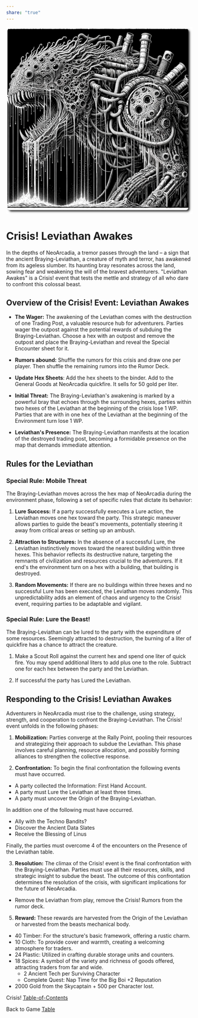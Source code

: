 ```yaml
---  
share: "true"  
---  
```

  
![braying-leviathan](../../braying-leviathan.png)  
# Crisis! Leviathan Awakes  
  
In the depths of NeoArcadia, a tremor passes through the land – a sign that the ancient Braying-Leviathan, a creature of myth and terror, has awakened from its ageless slumber. Its haunting bray resonates across the land, sowing fear and weakening the will of the bravest adventurers. "Leviathan Awakes" is a Crisis! event that tests the mettle and strategy of all who dare to confront this colossal beast.  
  
## Overview of the Crisis! Event: Leviathan Awakes  
  
- **The Wager:** The awakening of the Leviathan comes with the destruction of one Trading Post, a valuable resource hub for adventurers. Parties wager the outpost against the potential rewards of subduing the Braying-Leviathan. Choose a hex with an outpost and remove the outpost and place the Braying-Leviathan and reveal the Special Encounter sheet for it.  
  
- **Rumors abound:** Shuffle the rumors for this crisis and draw one per player. Then shuffle the remaining rumors into the Rumor Deck.  
  
- **Update Hex Sheets**: Add the hex sheets to the binder. Add to the General Goods at NeoArcadia quickfire. It sells for 50 gold per liter.  
  
- **Initial Threat:** The Braying-Leviathan's awakening is marked by a powerful bray that echoes through the surrounding hexes, parties within two hexes of the Leviathan at the beginning of the crisis lose 1 WP. Parties that are with in one hex of the Leviathan at the beginning of the Environment turn lose 1 WP.  
  
- **Leviathan's Presence:** The Braying-Leviathan manifests at the location of the destroyed trading post, becoming a formidable presence on the map that demands immediate attention.  
  
## Rules for the Leviathan  
  
### Special Rule: Mobile Threat  
  
The Braying-Leviathan moves across the hex map of NeoArcadia during the environment phase, following a set of specific rules that dictate its behavior:  
  
1. **Lure Success:** If a party successfully executes a Lure action, the Leviathan moves one hex toward the party. This strategic maneuver allows parties to guide the beast's movements, potentially steering it away from critical areas or setting up an ambush.  
     
2. **Attraction to Structures:** In the absence of a successful Lure, the Leviathan instinctively moves toward the nearest building within three hexes. This behavior reflects its destructive nature, targeting the remnants of civilization and resources crucial to the adventurers. If it end's the environment turn on a hex with a building, that building is destroyed.  
     
3. **Random Movements:** If there are no buildings within three hexes and no successful Lure has been executed, the Leviathan moves randomly. This unpredictability adds an element of chaos and urgency to the Crisis! event, requiring parties to be adaptable and vigilant.  
  
### Special Rule: Lure the Beast!  
  
The Braying-Leviathan can be lured to the party with the expenditure of some resources. Seemingly attracted to destruction, the burning of a liter of quickfire has a chance to attract the creature.  
  
 1. Make a Scout Roll against the current hex and spend one liter of quick fire. You may spend additional liters to add plus one to the role. Subtract one for each hex between the party and the Leviathan.  
   
 2. If successful the party has Lured the Leviathan.  
  
## Responding to the Crisis! Leviathan Awakes  
  
Adventurers in NeoArcadia must rise to the challenge, using strategy, strength, and cooperation to confront the Braying-Leviathan. The Crisis! event unfolds in the following phases:  
  
1. **Mobilization:** Parties converge at the Rally Point, pooling their resources and strategizing their approach to subdue the Leviathan. This phase involves careful planning, resource allocation, and possibly forming alliances to strengthen the collective response.  
     
2. **Confrontation:** To begin the final confrontation the following events must have occurred.  
  
- A party collected the Information: First Hand Account.  
- A party must Lure the Leviathan at least three times.  
- A party must uncover the Origin of the Braying-Leviathan.  
  
In addition one of the following must have occurred.  
  
- Ally with the Techno Bandits?  
- Discover the Ancient Data Slates  
- Receive the Blessing of Linus  
  
Finally, the parties must overcome 4 of the encounters on the Presence of the Leviathan table.  
     
3. **Resolution:** The climax of the Crisis! event is the final confrontation with the Braying-Leviathan. Parties must use all their resources, skills, and strategic insight to subdue the beast. The outcome of this confrontation determines the resolution of the crisis, with significant implications for the future of NeoArcadia.  
- Remove the Leviathan from play, remove the Crisis! Rumors from the rumor deck.  
  
5. **Reward:** These rewards are harvested from the Origin of the Leviathan or harvested from the beasts mechanical body.  
-  40 Timber: For the structure's basic framework, offering a rustic charm.    
- 10 Cloth: To provide cover and warmth, creating a welcoming atmosphere for traders.    
- 24 Plastic: Utilized in crafting durable storage units and counters.    
- 18 Spices: A symbol of the variety and richness of goods offered, attracting traders from far and wide.    
  - 2 Ancient Tech per Surviving Character  
  - Complete Quest: Nap Time for the Big Boi +2 Reputation  
- 2000 Gold from the Skycaptain + 500 per Character lost.  
  
Crisis! [Table-of-Contents](./Table-of-Contents.md)  
  
Back to Game [Table](Table.md)  
